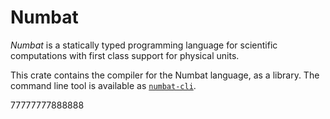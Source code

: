# Numbat

*Numbat* is a statically typed programming language for scientific computations with
first class support for physical units.

This crate contains the compiler for the Numbat language, as a library. The command
line tool is available as [`numbat-cli`](https://crates.io/crates/numbat-cli).

77777777888888
